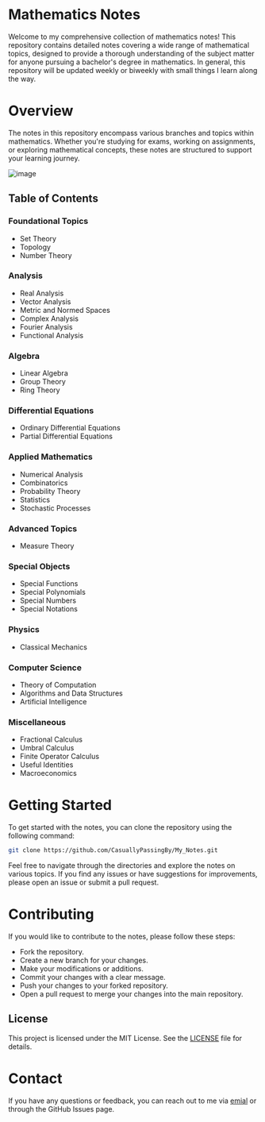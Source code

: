 # Mathematics Notes

Welcome to my comprehensive collection of mathematics notes! This repository contains detailed notes covering a wide range of mathematical topics, designed to provide a thorough understanding of the subject matter for anyone pursuing a bachelor's degree in mathematics. In general, this repository will be updated weekly or biweekly with small things I learn along the way.

# Overview
The notes in this repository encompass various branches and topics within mathematics. Whether you're studying for exams, working on assignments, or exploring mathematical concepts, these notes are structured to support your learning journey.

![image](https://github.com/user-attachments/assets/d8a36c42-4362-43fa-822c-2fc7f5cbbe6b)

## Table of Contents

### Foundational Topics
- Set Theory
- Topology
- Number Theory

### Analysis
- Real Analysis
- Vector Analysis
- Metric and Normed Spaces
- Complex Analysis
- Fourier Analysis
- Functional Analysis

### Algebra
- Linear Algebra
- Group Theory
- Ring Theory

### Differential Equations
- Ordinary Differential Equations
- Partial Differential Equations

### Applied Mathematics
- Numerical Analysis
- Combinatorics
- Probability Theory
- Statistics
- Stochastic Processes

### Advanced Topics
- Measure Theory

### Special Objects
- Special Functions
- Special Polynomials
- Special Numbers
- Special Notations

### Physics
- Classical Mechanics

### Computer Science
- Theory of Computation
- Algorithms and Data Structures
- Artificial Intelligence

### Miscellaneous
- Fractional Calculus
- Umbral Calculus
- Finite Operator Calculus
- Useful Identities
- Macroeconomics

# Getting Started
To get started with the notes, you can clone the repository using the following command:

```bash
git clone https://github.com/CasuallyPassingBy/My_Notes.git
```

Feel free to navigate through the directories and explore the notes on various topics. If you find any issues or have suggestions for improvements, please open an issue or submit a pull request.

# Contributing
If you would like to contribute to the notes, please follow these steps:

- Fork the repository.
- Create a new branch for your changes.
- Make your modifications or additions.
- Commit your changes with a clear message.
- Push your changes to your forked repository.
- Open a pull request to merge your changes into the main repository.

## License
This project is licensed under the MIT License. See the [LICENSE](./LICENSE) file for details.

# Contact
If you have any questions or feedback, you can reach out to me via [emial](kbt.moscoso@gmail.com) or through the GitHub Issues page.


